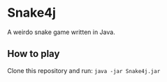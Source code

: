# Snake4j
A weirdo snake game written in Java.

## How to play
Clone this repository and run:
`java -jar Snake4j.jar`
